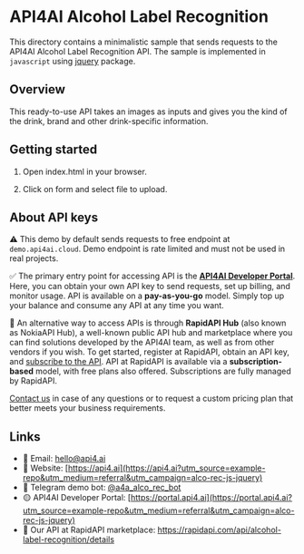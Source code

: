 # API4AI Alcohol Label Recognition

This directory contains a minimalistic sample that sends requests to the API4AI Alcohol Label Recognition API.
The sample is implemented in `javascript` using [jquery](https://www.npmjs.com/package/jquery) package.


## Overview

This ready-to-use API takes an images as inputs and gives you the kind of the drink, brand and other drink-specific information.


## Getting started

1. Open index.html in your browser.

2. Click on form and select file to upload.


## About API keys

⚠️ This demo by default sends requests to free endpoint at `demo.api4ai.cloud`.
Demo endpoint is rate limited and must not be used in real projects.

✅ The primary entry point for accessing API is the **[API4AI Developer Portal](https://portal.api4.ai?utm_source=example-repo&utm_medium=referral&utm_campaign=alco-rec-js-jquery)**. Here, you can obtain your own API key to send requests, set up billing, and monitor usage. API is available on a **pay-as-you-go** model. Simply top up your balance and consume any API at any time you want.

🐙 An alternative way to access APIs is through **RapidAPI Hub** (also known as NokiaAPI Hub), a well-known public API hub and marketplace where you can find solutions developed by the API4AI team, as well as from other vendors if you wish. To get started, register at RapidAPI, obtain an API key, and [subscribe to the API](https://rapidapi.com/api4ai-api4ai-default/api/alcohol-label-recognition/details). API at RapidAPI is available via a **subscription-based** model, with free plans also offered. Subscriptions are fully managed by RapidAPI.

[Contact us](https://api4.ai/contacts?utm_source=example-repo&utm_medium=referral&utm_campaign=alco-rec-js-jquery) in case of any questions or to request a custom pricing plan
that better meets your business requirements.


## Links

* 📩 Email: [hello@api4.ai](mailto:hello@api4.ai)
* 🔗 Website: [https://api4.ai](https://api4.ai?utm_source=example-repo&utm_medium=referral&utm_campaign=alco-rec-js-jquery)
* 🤖 Telegram demo bot: [@a4a_alco_rec_bot](https://t.me/a4a_alco_rec_bot)
* 🟡 API4AI Developer Portal: [https://portal.api4.ai](https://portal.api4.ai?utm_source=example-repo&utm_medium=referral&utm_campaign=alco-rec-js-jquery)
* 🔵 Our API at RapidAPI marketplace: https://rapidapi.com/api/alcohol-label-recognition/details
